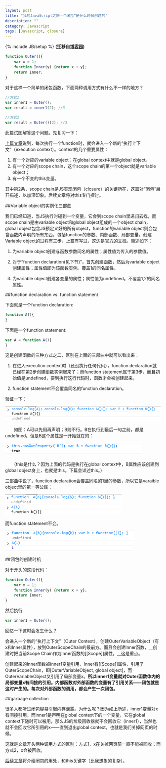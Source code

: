 ```yaml
---
layout: post
title: "我的JavaScript之旅——“闭包”是什么时候创建的"
description: ""
category: Javascript
tags: [Javascript, closure]
---
```

{% include JB/setup %}
**(迁移自[博客园](http://www.cnblogs.com/CaiAbin/archive/2010/09/14/1826287.html))**

```javascript
function Outer(){
    var x = 1;
    function Inner(y) {return x + y}; 
    return Inner;
}
```

对于这样一个简单的闭包函数，下面两种调用方式有什么不一样的地方？

```javascript
//方式1
var inner1 = Outer();
var result = inner1(2); //3
```
 
```javascript
//方式2
var result = Outer()(2); //3
```

此篇试图解答这个问题。先复习一下：

[上篇文章](/javascript/2013/09/01/javascript-3-from-scopechain-to-closure/ "从Scope Chain到Closure")说到，每次执行一个function时，就会进入一个新的“执行上下文”（execution context）。context的几个重要属性：

1. 有一个对应的variable object；在global context中就是global object。
2. 有一个对应的scope chain，这个scope chain的第一个object就是variable object；
3. 有一个不变的this变量。

其中第2条，scope chain是JS实现闭包（closure）的关键所在，这篇对“闭包”展开描述，以加深印象。后续文章将对this专门探讨。

 

##Variable object的实例化三部曲

我们已经知道，当JS执行时碰到一个变量，它会到scope chain里递归去找，而scope chain是由variable object和global object组成的一个object chain，global object包含JS预定义好的所有object，function的variable object则会包含函数内声明的所有东西，包括function的参数、内部函数、局部变量。创建Variable object的过程有三步，上篇有写过，这边是[官方的文档](http://bclary.com/2004/11/07/#a-10.1.3)。简述如下：

1. 为variable object创建与函数参数同名的属性；属性值为传入的参数值。

2. 对于“function declaration(见下节)”，首先创建函数，然后为variable object创建属性；属性值即为该函数实例。覆盖1的同名属性。

3. 为variable object创建各变量的属性；属性值为undefined。不覆盖1,2的同名属性。

 

##function declaration vs. function statement

下面就是一个function declaration:　　

```javascript
function A(){
}
```
 

下面是一个function statement:

```javascript
var A = function A(){
}
```

这是创建函数的三种方式之二，区别在上面的三部曲中就可以看出来：

1. 在进入execution context时（还没执行任何代码），function declaration就已经在第2步创建函数实例起来了；而function statement属于第3步，而且初始值是undefined，要到执行这行代码时，函数才会被创建起来。

2. function statement不会覆盖同名的function declaration。

验证一下：

![1](/uploads/20130901/1.png)

　　如图：A可以先用再声明；B则不行。B在执行到最后一句之前，都是undefined。但是B这个属性是一开始就在的：

![1](/uploads/20130901/2.png)
　　

　　（this是什么？因为上面的代码是执行在global context中，B属性应该创建到global object身上，也就是this。下篇会详述this。）
 

三部曲中说了，function declaration会覆盖同名的1里的参数，所以它是varaible object里的第一等公民：

![1](/uploads/20130901/3.png)
　　

而function statement不会。

![1](/uploads/20130901/4.png)


##闭包的创建时机

对于开头的这段代码：

```javascript
function Outer(){
    var x = 1;
    function Inner(y) {return x + y}; 
    return Inner;
}
```
 

然后执行 

```javascript
var inner1 = Outer();
``` 

回忆一下这时会发生什么？

会进入一个新的“执行上下文”（Outer Context），创建OuterVariableObject（有x和Inner属性），放到OuterScopeChain的最前方。而且会创建Inner函数，__创建时把当前Scope Chain作为Inner函数的[[Scope]]属性。__这是重点。

创建起来的Inner函数被inner1变量引用，Inner有[[Scope]]属性，引用了OuterScopeChain，即[OuterVariableObject, global object]，而OuterVariableObject又引用了局部变量x。__所以inner1变量就对Outer函数体内的局部变量x有间接的引用。内部函数对外部函数的变量有了引用关系——闭包就是这时产生的。每次对外部函数的调用，都会产生一次闭包。__



##garbage collection

很多人都听过闭包容易引起内存泄露。为什么呢？因为如上所述，inner1变量对x有间接引用，而inner1是声明在global context下的一个变量，它在global context下随时可以被用，那么JS的垃圾回收器就不会回收它（inner1），当然也就不会回收它所引用的x——直到退出global context，也就是我们关掉网页的时候。

这就是文章开头两种调用方式的区别：方式1，x在关掉网页前一直不能被回收；而方式2，x会被回收。

 
[后续文章](/javascript/2013/09/01/javascript-5-what-is-this/ "this到底是什么")将介绍闭包的用处，和this关键字（比我想象的复杂）。